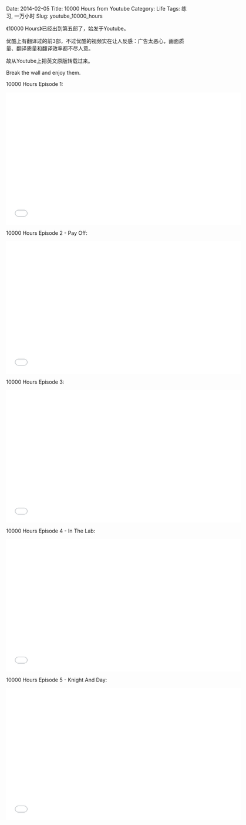 Date: 2014-02-05
Title: 10000 Hours from Youtube
Category: Life
Tags: 练习, 一万小时
Slug: youtube_10000_hours

《10000 Hours》已经出到第五部了，始发于Youtube。

优酷上有翻译过的前3部，不过优酷的视频实在让人反感：广告太恶心，画面质量、翻译质量和翻译效率都不尽人意。

故从Youtube上把英文原版转载过来。

Break the wall and enjoy them.

10000 Hours Episode 1:

<iframe width="640" height="360" src="//www.youtube.com/embed/EEtpH6ZEPOc?rel=0" frameborder="0" allowfullscreen></iframe>

10000 Hours Episode 2 - Pay Off:

<iframe width="640" height="360" src="//www.youtube.com/embed/2ZA_1Xpyqs0?rel=0" frameborder="0" allowfullscreen></iframe>

10000 Hours Episode 3:

<iframe width="640" height="360" src="//www.youtube.com/embed/yfW4r0q3v0M?rel=0" frameborder="0" allowfullscreen></iframe>

10000 Hours Episode 4 - In The Lab:

<iframe width="640" height="360" src="//www.youtube.com/embed/U-C6KELmp8U?rel=0" frameborder="0" allowfullscreen></iframe>

10000 Hours Episode 5 - Knight And Day:

<iframe width="640" height="360" src="//www.youtube.com/embed/Svd-0F-uIOM?rel=0" frameborder="0" allowfullscreen></iframe>

